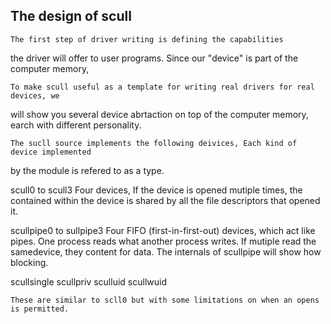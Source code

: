 The design of scull
------------------
	The first step of driver writing is defining the capabilities
the driver will offer to user programs. Since our "device" is part of
the computer memory,

	To make scull useful as a template for writing real drivers for real devices, we
will show you several device abrtaction on top of the computer memory, earch with different
personality.
	
	The sucll source implements the following deivices, Each kind of device implemented
by the module is refered to as a type.

scull0 to scull3
	Four devices, If the device is opened mutiple times, the contained within the
device is shared by all the file descriptors that opened it.

scullpipe0 to sullpipe3
	Four FIFO (first-in-first-out) devices, which act like pipes. One process reads what
another process writes. If mutiple read the samedevice, they content for data. The internals
of scullpipe will show how blocking.

scullsingle
scullpriv
sculluid
scullwuid
	
	These are similar to scll0 but with some limitations on when an opens is permitted.

 
